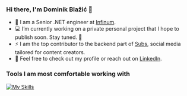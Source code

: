 ﻿### Hi there, I'm Dominik Blažić 👋

- :construction_worker: I am a Senior .NET engineer at <a href="https://www.infinum.com/">Infinum</a>.
- :computer: I’m currently working on a private personal project that I hope to publish soon. Stay tuned. 🤞
- ⚡ I am the top contributor to the backend part of [Subs](https://subs.com/), social media tailored for content creators.
- 💬 Feel free to check out my profile or reach out on <a href="https://www.linkedin.com/in/dominikblazic/">LinkedIn</a>.

### Tools I am most comfortable working with
[![My Skills](https://skillicons.dev/icons?i=dotnet,cs,azure,postgres,visualstudio&perline=5)](https://skillicons.dev)

<!--
**dominikblazic/dominikblazic** is a ✨ _special_ ✨ repository because its `README.md` (this file) appears on your GitHub profile.

Here are some ideas to get you started:

- 👯 I’m looking to collaborate on ...
- 🤔 I’m looking for help with ...
- 💬 Ask me about ...
- 📫 How to reach me: ...
- 😄 Pronouns: ...
- ⚡ Fun fact: ...

-->
